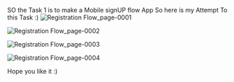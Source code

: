 SO the Task 1 is to make a Mobile signUP flow App 
So here is my Attempt To this Task :)
![Registration Flow_page-0001](https://github.com/Aspharier/CODSOFT-Projects/assets/113495930/de071f90-b709-43f6-9c08-82d4da4198eb)

![Registration Flow_page-0002](https://github.com/Aspharier/CODSOFT-Projects/assets/113495930/20ca1786-fd98-47ac-bd63-ebe47c5d353d)

![Registration Flow_page-0003](https://github.com/Aspharier/CODSOFT-Projects/assets/113495930/6f8dacde-eb33-41fb-84dd-e66e2c16cc46)


![Registration Flow_page-0004](https://github.com/Aspharier/CODSOFT-Projects/assets/113495930/c740f592-9360-4402-af81-560dccdfffd1)


Hope you like it :)
